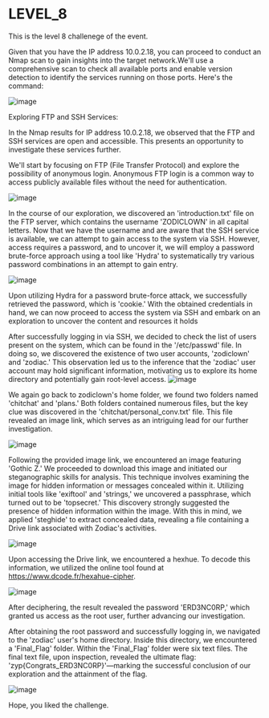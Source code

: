 # LEVEL_8
This is the level 8 challenege of the event.

Given that you have the IP address 10.0.2.18, you can proceed to conduct an Nmap scan to gain insights into the target network.We'll use a comprehensive scan to check all available ports and enable version detection to identify the services running on those ports. Here's the command:

![image](https://github.com/KumarShivam1908/LEVEL_8/assets/119051305/8bcb8283-fd24-4a8f-ab03-11d683d37bc2)

Exploring FTP and SSH Services:

In the Nmap results for IP address 10.0.2.18, we observed that the FTP and SSH services are open and accessible. This presents an opportunity to investigate these services further.

We'll start by focusing on FTP (File Transfer Protocol) and explore the possibility of anonymous login. Anonymous FTP login is a common way to access publicly available files without the need for authentication.

![image](https://github.com/KumarShivam1908/LEVEL_8/assets/119051305/7737379b-9b71-47b2-b8ed-1891bbd581e7)

In the course of our exploration, we discovered an 'introduction.txt' file on the FTP server, which contains the username 'ZODICLOWN' in all capital letters. Now that we have the username and are aware that the SSH service is available, we can attempt to gain access to the system via SSH. However, access requires a password, and to uncover it, we will employ a password brute-force approach using a tool like 'Hydra' to systematically try various password combinations in an attempt to gain entry.

![image](https://github.com/KumarShivam1908/LEVEL_8/assets/119051305/a21f0a10-2cee-4a1d-bb01-42d9b5f13c3e)

Upon utilizing Hydra for a password brute-force attack, we successfully retrieved the password, which is 'cookie.' With the obtained credentials in hand, we can now proceed to access the system via SSH and embark on an exploration to uncover the content and resources it holds

After successfully logging in via SSH, we decided to check the list of users present on the system, which can be found in the '/etc/passwd' file. In doing so, we discovered the existence of two user accounts, 'zodiclown' and 'zodiac.' This observation led us to the inference that the 'zodiac' user account may hold significant information, motivating us to explore its home directory and potentially gain root-level access.
![image](https://github.com/KumarShivam1908/LEVEL_8/assets/119051305/76410b2b-25b0-46dd-9b4f-10100b3c5f8e)



We again go back to zodiclown's home folder, we found two folders named 'chitchat' and 'plans.' Both folders contained numerous files, but the key clue was discovered in the 'chitchat/personal_conv.txt' file. This file revealed an image link, which serves as an intriguing lead for our further investigation.

![image](https://github.com/KumarShivam1908/LEVEL_8/assets/119051305/6856edcd-a3a0-440a-897f-63f1c9bce78f)

Following the provided image link, we encountered an image featuring 'Gothic Z.' We proceeded to download this image and initiated our steganographic skills for analysis. This technique involves examining the image for hidden information or messages concealed within it.
Utilizing initial tools like 'exiftool' and 'strings,' we uncovered a passphrase, which turned out to be 'topsecret.' This discovery strongly suggested the presence of hidden information within the image. With this in mind, we applied 'steghide' to extract concealed data, revealing a file containing a Drive link associated with Zodiac's activities.

![image](https://github.com/KumarShivam1908/LEVEL_8/assets/119051305/eb4d0295-72c5-4496-a80f-c8df1a381e56)

Upon accessing the Drive link, we encountered a hexhue. To decode this information, we utilized the online tool found at https://www.dcode.fr/hexahue-cipher.

![image](https://github.com/KumarShivam1908/LEVEL_8/assets/119051305/8af5160e-be15-4a35-91e4-fa61a0538f15)

After deciphering, the result revealed the password 'ERD3NC0RP,' which granted us access as the root user, further advancing our investigation.

After obtaining the root password and successfully logging in, we navigated to the 'zodiac' user's home directory. Inside this directory, we encountered a 'Final_Flag' folder. Within the 'Final_Flag' folder were six text files. The final text file, upon inspection, revealed the ultimate flag: 'zyp{Congrats_ERD3NC0RP}'—marking the successful conclusion of our exploration and the attainment of the flag.

![image](https://github.com/KumarShivam1908/LEVEL_8/assets/119051305/6ada329a-d738-44de-81f6-29db09be6caa)


Hope, you liked the challenge.



















